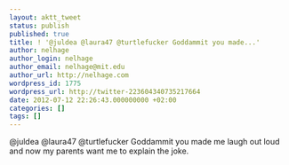 ```yaml
---
layout: aktt_tweet
status: publish
published: true
title: ! '@juldea @laura47 @turtlefucker Goddammit you made...'
author: nelhage
author_login: nelhage
author_email: nelhage@mit.edu
author_url: http://nelhage.com
wordpress_id: 1775
wordpress_url: http://twitter-223604340735217664
date: 2012-07-12 22:26:43.000000000 +02:00
categories: []
tags: []
---
```

@juldea @laura47 @turtlefucker Goddammit you made me laugh out loud and now my parents want me to explain the joke.
